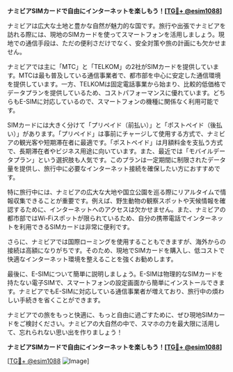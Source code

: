 **ナミビアSIMカードで自由にインターネットを楽しもう！[[TG💪+ @esim1088](https://t.me/s/esim1088)]**

ナミビアは広大な土地と豊かな自然が魅力的な国です。旅行や出張でナミビアを訪れる際には、現地のSIMカードを使ってスマートフォンを活用しましょう。現地での通信手段は、ただの便利さだけでなく、安全対策や旅の計画にも欠かせません。

ナミビアでは主に「MTC」と「TELKOM」の2社がSIMカードを提供しています。MTCは最も普及している通信事業者で、都市部を中心に安定した通信環境を提供しています。一方、TELKOMは固定電話事業から始まり、比較的低価格でデータプランを提供しているため、コストパフォーマンスに優れています。どちらもE-SIMに対応しているので、スマートフォンの機種に関係なく利用可能です。

SIMカードには大きく分けて「プリペイド（前払い）」と「ポストペイド（後払い）」があります。「プリペイド」は事前にチャージして使用する方式で、ナミビアの観光客や短期滞在者に最適です。「ポストペイド」は月額料金を支払う方式で、長期滞在者やビジネス用途に向いています。また、最近では「モバイルデータプラン」という選択肢も人気です。このプランは一定期間に制限されたデータ量を提供し、旅行中に必要なインターネット接続を確保したい方におすすめです。

特に旅行中には、ナミビアの広大な大地や国立公園を巡る際にリアルタイムで情報収集できることが重要です。例えば、野生動物の観察スポットや天候情報を確認するために、インターネットへのアクセスは欠かせません。また、ナミビアの都市部ではWi-Fiスポットが限られているため、自分の携帯電話でインターネットを利用できるSIMカードは非常に便利です。

さらに、ナミビアでは国際ローミングを使用することもできますが、海外からの接続は高額になりがちです。そのため、現地でSIMカードを購入し、低コストで快適なインターネット環境を整えることを強くお勧めします。

最後に、E-SIMについて簡単に説明しましょう。E-SIMは物理的なSIMカードを持たない電子SIMで、スマートフォンの設定画面から簡単にインストールできます。ナミビアでもE-SIMに対応している通信事業者が増えており、旅行中の煩わしい手続きを省くことができます。

ナミビアでの旅をもっと快適に、もっと自由に過ごすために、ぜひ現地SIMカードをご検討ください。ナミビアの大自然の中で、スマホの力を最大限に活用して、忘れられない思い出を作りましょう！

**ナミビアSIMカードで自由にインターネットを楽しもう！[[TG💪+ @esim1088](https://t.me/s/esim1088)]**

[[TG💪+ @esim1088](https://t.me/s/esim1088) ![Image](https://i.postimg.cc/Y0z9fWf4/image.png)]